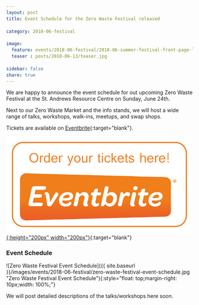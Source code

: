 ```yaml
---
layout: post
title: Event Schedule for the Zero Waste Festival released

category: 2018-06-festival

image:
  feature: events/2018-06-festival/2018-06-summer-festival-front-page-logo-1200x375.png
  teaser : posts/2018-06-13/teaser.jpg

sidebar: false
share: true
---
```


We are happy to announce the event schedule for out upcoming Zero Waste Festival at the St. Andrews Resource Centre on Sunday, June 24th.

Next to our Zero Waste Market and the info stands, we will host a wide range of talks, workshops, walk-ins, meetups, and swap shops. 

Tickets are available on [Eventbrite](https://www.eventbrite.ie/e/zero-waste-festival-make-it-last-tickets-46691494517){:target="blank"}.

[![Tickets](/images/logos-external/eventbrite-button.png "Zero Waste Festival 2018 Tickets"){:height="200px" width="200px"}](https://www.eventbrite.ie/e/zero-waste-festival-make-it-last-tickets-46691494517){:target="blank"}<br>

### Event Schedule

![Zero Waste Festival Event Schedule]({{ site.baseurl }}/images/events/2018-06-festival/zero-waste-festival-event-schedule.jpg "Zero Waste Festival Event Schedule"){:style="float: top;margin-right: 10px;width: 100%;"}

We will post detailed descriptions of the talks/workshops here soon.
